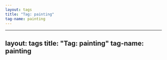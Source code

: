 ```yaml
---
layout: tags
title: "Tag: painting"
tag-name: painting
---
```

---
layout: tags
title: "Tag: painting"
tag-name: painting
---
